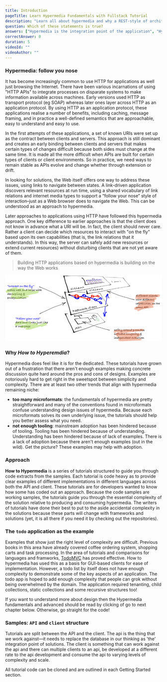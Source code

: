 ```yaml
---
title: Introduction
pageTitle: Learn Hypermedia Fundamentals with Fullstack Tutorial
description: "Learn all about hypermedia and why a REST-style of architecture is simple and subtle. It's not really for the lazy or those who like to be clever."
question: Which of these statements is true?
answers: ["Hypermedia is the integration point of the application", "Hypermedia requires better microformats", "Hypermedia increases essential complexity", "Hypermedia is confusing"]
correctAnswer: 0
duration: 5
videoId: ""
videoAuthor: ""
---
```


### Hypermedia: follow you nose

It has become increasingly common to use HTTP for applications as well just browsing the Internet. There have been various incarnations of using "HTTP APIs" to integrate processes on disparate systems to make information available across machines. Early versions used HTTP as transport protocol (eg SOAP) whereas later ones layer across HTTP as an application protocol. By using HTTP as an application protocol, these applications realise a number of benefits, including caching, message framing, and in practice a well-defined semantics that are approachable, easy to understand and easy to use.

In the first attempts of these applications, a set of known URIs were set up as the contract between clients and servers. This approach is still dominant and creates an early binding between clients and servers that makes certain types of changes difficult because both sides must change at the same time. It is made all the more difficult when APIs are built for certain types of clients or client environments. So in practice, we need ways to remain stable as APIs evolve and change whether through extension or drift.

In looking for solutions, the Web itself offers one way to address these issues, using links to navigate between states. A link-driven application discovers relevant resources at run time, using a shared vocabulary of link relations and internet media types to support a “follow your nose” style of interaction–just as a Web browser does to navigate the Web. This can be understood as an approach to hypermedia.

Later approaches to applications using HTTP have followed this hypermedia approach. One key difference to earlier approaches is that the client does not know in advance what a URI will be. In fact, the client should never care. Rather a client can decide which resources to interact with "on the fly" based upon its own capabilities (that is, the link relations that it understands). In this way, the server can safely add new resources or extend current resources) without disturbing clients that are not yet aware of them.

> Building HTTP applications based on hypermedia is building on the way the Web works

![](follow-your-nose.png)

### Why *How to Hyperemdia*?

Hypermedia does feel like it is for the dedicated. These tutorials have grown out of a frustration that there aren't enough examples making concrete discussion quite hard around the pros and cons of designs. Examples are notoriously hard to get right in the sweetspot between simplicity and complexity. There are at least two other trends that align with hypermedia remaining niche:

- __too many microformats__: the fundamentals of hypermedia are pretty straightforward and many of the conventions found in microformats confuse understanding design issues of hypermedia. Because each microformats solves its own underlying issue, the tutorials should help you better assess what you need.
- __not enough tooling__: mainstream adoption has been hindered because of tooling. Tooling has been hindered because of understanding. Understanding has been hindered because of lack of examples. There is a lack of adoption because there aren't enough examples (out in the wild). Get the picture? These examples may help with adoption.

### Approach

**How to Hypermedia** is a series of tutorials structured to guide you through code extracts from the samples. Each tutorial is code heavy as to provide clear examples of different implementations in different languages across both the API and client. These tutorials are for developers wanted to know how some has coded out an approach. Because the code samples are working samples, the tutorials guide you through the essential complexity of the solution relative to producing and consuming hypermedia. The writers of tutorials have done their best to put to the aside accidental complexity in the solutions because these parts will change with frameworks and solutions (yet, it is all there if you need it by checking out the repositories).

### The `todo` application as the example

Examples that show just the right level of complexity are difficult. Previous books in this area have already covered coffee ordering system, shopping carts and task processing. In the area of tutorials and comparisons for languages and framworks, [TodoMVC](http://todomvc.com/) has proved effective. How to hypermedia has used this as a basis for GUI-based clients for ease of implementation. However, a todo list by itself does not have enough complexity to demonstrate some of the key aspects of an application. The todo app is hoped to add enough complexity that people can grok without being overwhelmed by the domain. The application required tenanting, child collections, static collections and some recursive structures too!

If you want to understand more about design then the Hypermedia fundamentals and advanced should be read by clicking of go to next chapter below. Otherwise, go straight for the code!

### Samples: `API` and `client` structure

Tutorials are split between the API and the client. The api is the thing that we work against—it needs to replace the database in our thinking as 'the' integration point of solutions. The client is something that can work against the api and there can multiple clients to an api, be developed at a different rate to the api development and consume the api to varying levels of complexity and scale.

All tutorial code can be cloned and are outlined in each Getting Started section.